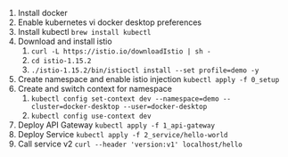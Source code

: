 1. Install docker 
2. Enable kubernetes vi docker desktop preferences 
3. Install kubectl ``brew install kubectl``
4. Download and install istio
   1. ``curl -L https://istio.io/downloadIstio | sh -``
   2. ``cd istio-1.15.2``
   3. ``./istio-1.15.2/bin/istioctl install --set profile=demo -y``
5. Create namespace and enable istio injection ``kubectl apply -f 0_setup``
6. Create and switch context for namespace 
   1. ``kubectl config set-context dev --namespace=demo --cluster=docker-desktop --user=docker-desktop ``
   2. ``kubectl config use-context dev``
7. Deploy API Gateway ``kubectl apply -f 1_api-gateway``
8. Deploy Service ``kubectl apply -f 2_service/hello-world``
9. Call service v2 ``curl --header 'version:v1' localhost/hello``
